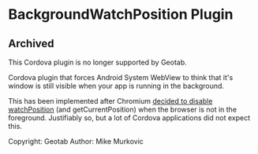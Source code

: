 BackgroundWatchPosition Plugin
======

## Archived
This Cordova plugin is no longer supported by Geotab. 


Cordova plugin that forces Android System WebView to think that it's window is still visible when your app is running in the background.

This has been implemented after Chromium [decided to disable watchPosition](https://bugs.chromium.org/p/chromium/issues/detail?id=585055) (and getCurrentPosition) when the browser is not in the foreground. Justifiably so, but a lot of Cordova applications did not expect this.

Copyright: Geotab
Author: Mike Murkovic
